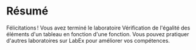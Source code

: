 # Résumé

Félicitations ! Vous avez terminé le laboratoire Vérification de l'égalité des éléments d'un tableau en fonction d'une fonction. Vous pouvez pratiquer d'autres laboratoires sur LabEx pour améliorer vos compétences.
